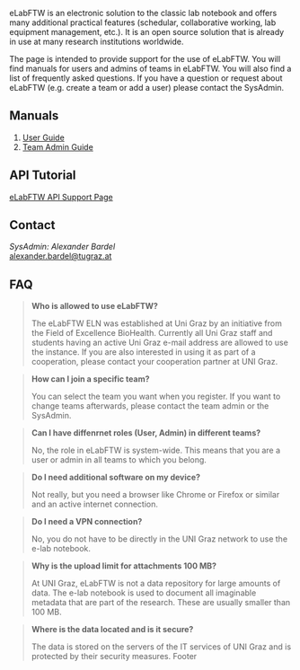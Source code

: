 eLabFTW is an electronic solution to the classic lab notebook and offers many additional practical features (schedular, collaborative working, lab equipment management, etc.). It is an open source solution that is already in use at many research institutions worldwide.

The page is intended to provide support for the use of eLabFTW. You will find manuals for users and admins of teams in eLabFTW. You will also find a list of frequently asked questions. If you have a question or request about eLabFTW (e.g. create a team or add a user) please contact the SysAdmin.

## Manuals

1. [User Guide](https://github.com/alexgu2008/elabftw_support_unigraz/raw/main/eLabFTW_BioHealth_Guide_User_en.pdf)
2. [Team Admin Guide](https://github.com/alexgu2008/elabftw_support_unigraz/raw/main/eLabFTW_Biohealth_Guide_TeamAdmin_en.pdf)

## API Tutorial

[eLabFTW API Support Page](https://alexgu2008.github.io/elabftw_api_support_unigraz/)

## Contact

*SysAdmin:* *Alexander* *Bardel*<br>
<alexander.bardel@tugraz.at>

## FAQ

> **Who is allowed to use eLabFTW?**
> 
> The eLabFTW ELN was established at Uni Graz by an initiative from the Field of Excellence BioHealth. Currently all Uni Graz staff and students having an active Uni Graz e-mail address are allowed to use the instance. If you are also interested in using it as part of a cooperation, please contact your cooperation partner at UNI Graz.

> **How can I join a specific team?**
> 
> You can select the team you want when you register. If you want to change teams afterwards, please contact the team admin or the SysAdmin.

> **Can I have diffenrnet roles (User, Admin) in different teams?**
> 
> No, the role in eLabFTW is system-wide. This means that you are a user or admin in all teams to which you belong.

> **Do I need additional software on my device?**
> 
> Not really, but you need a browser like Chrome or Firefox or similar and an active internet connection.

> **Do I need a VPN connection?**
> 
> No, you do not have to be directly in the UNI Graz network to use the e-lab notebook.

> **Why is the upload limit for attachments 100 MB?**
> 
> At UNI Graz, eLabFTW is not a data repository for large amounts of data. The e-lab notebook is used to document all imaginable metadata that are part of the research. These are usually smaller than 100 MB.

> **Where is the data located and is it secure?**
> 
> The data is stored on the servers of the IT services of UNI Graz and is protected by their security measures.
Footer
